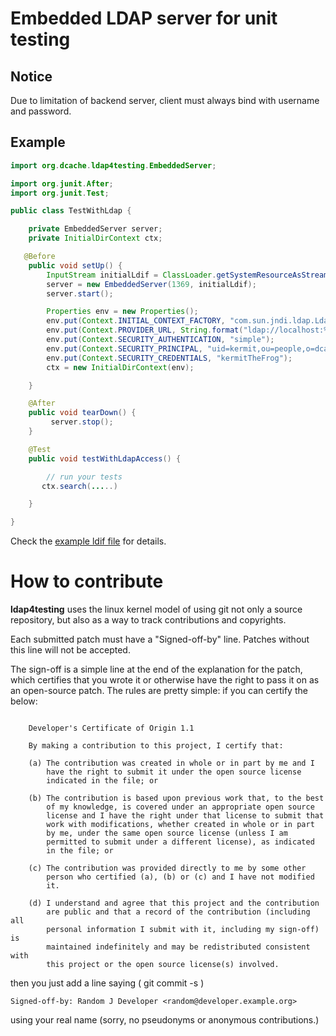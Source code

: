 Embedded LDAP server for unit testing
======================================

Notice
-------
Due to limitation of backend server, client must always bind with username and
password.

Example
-------
```java
import org.dcache.ldap4testing.EmbeddedServer;

import org.junit.After;
import org.junit.Test;

public class TestWithLdap {

    private EmbeddedServer server;
    private InitialDirContext ctx;

   @Before
    public void setUp() {
        InputStream initialLdif = ClassLoader.getSystemResourceAsStream("org/dcache/ldap4testing/init.ldif");
        server = new EmbeddedServer(1369, initialLdif);
        server.start();

        Properties env = new Properties();
        env.put(Context.INITIAL_CONTEXT_FACTORY, "com.sun.jndi.ldap.LdapCtxFactory");
        env.put(Context.PROVIDER_URL, String.format("ldap://localhost:%d/", port));
        env.put(Context.SECURITY_AUTHENTICATION, "simple");
        env.put(Context.SECURITY_PRINCIPAL, "uid=kermit,ou=people,o=dcache,c=org");
        env.put(Context.SECURITY_CREDENTIALS, "kermitTheFrog");
        ctx = new InitialDirContext(env);

    }

    @After
    public void tearDown() {
         server.stop();
    }

    @Test
    public void testWithLdapAccess() {

        // run your tests
       ctx.search(.....)

    }

}
```

Check the [example ldif file](src/test/resources/org/dcache/ldap4testing/init.ldif) for details.

How to contribute
=================

**ldap4testing** uses the linux kernel model of using git not only a source
repository, but also as a way to track contributions and copyrights.

Each submitted patch must have a "Signed-off-by" line.  Patches without
this line will not be accepted.

The sign-off is a simple line at the end of the explanation for the
patch, which certifies that you wrote it or otherwise have the right to
pass it on as an open-source patch.  The rules are pretty simple: if you
can certify the below:
```

    Developer's Certificate of Origin 1.1

    By making a contribution to this project, I certify that:

    (a) The contribution was created in whole or in part by me and I
        have the right to submit it under the open source license
        indicated in the file; or

    (b) The contribution is based upon previous work that, to the best
        of my knowledge, is covered under an appropriate open source
        license and I have the right under that license to submit that
        work with modifications, whether created in whole or in part
        by me, under the same open source license (unless I am
        permitted to submit under a different license), as indicated
        in the file; or

    (c) The contribution was provided directly to me by some other
        person who certified (a), (b) or (c) and I have not modified
        it.

    (d) I understand and agree that this project and the contribution
        are public and that a record of the contribution (including all
        personal information I submit with it, including my sign-off) is
        maintained indefinitely and may be redistributed consistent with
        this project or the open source license(s) involved.

```
then you just add a line saying ( git commit -s )

	Signed-off-by: Random J Developer <random@developer.example.org>

using your real name (sorry, no pseudonyms or anonymous contributions.)